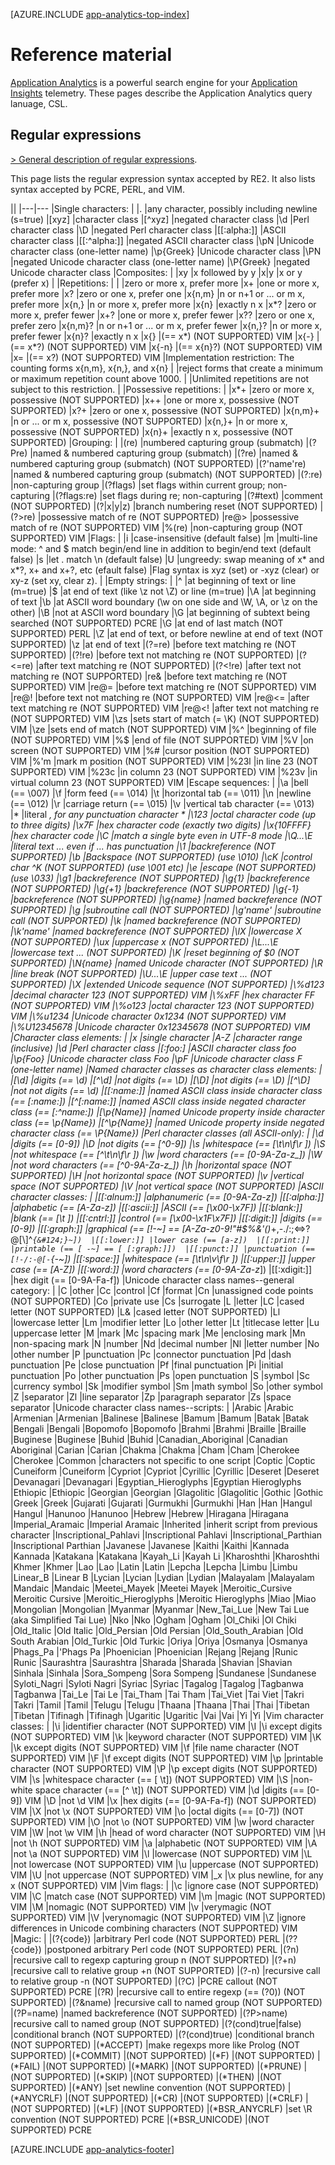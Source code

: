 <properties 
	pageTitle="Reference material for Application Analytics" 
	description="Regular expressions in Application Analytics, 
	             the powerful search tool for Application Insights." 
	services="application-insights" 
    documentationCenter=""
	authors="alancameronwills" 
	manager="douge"/>

<tags 
	ms.service="application-insights" 
	ms.workload="tbd" 
	ms.tgt_pltfrm="ibiza" 
	ms.devlang="na" 
	ms.topic="article" 
	ms.date="03/01/2016" 
	ms.author="awills"/>

[AZURE.INCLUDE [app-analytics-top-index](../../includes/app-analytics-top-index.md)]

# Reference material

[Application Analytics](app-analytics.md) is a powerful search engine for your 
[Application Insights](app-insights-overview.md) telemetry. These pages describe the
Application Analytics query lanuage, CSL.

## Regular expressions



[> General description of regular expressions](https://github.com/google/re2/wiki/Syntax).

This page lists the regular expression syntax accepted by RE2. 
It also lists syntax accepted by PCRE, PERL, and VIM. 

||
|---|---
|Single characters: | 
|. |any character, possibly including newline (s=true) 
|[xyz] |character class 
|[^xyz] |negated character class 
|\d |Perl character class 
|\D |negated Perl character class 
|[[:alpha:]] |ASCII character class 
|[[:^alpha:]] |negated ASCII character class 
|\pN |Unicode character class (one-letter name) 
|\p{Greek} |Unicode character class 
|\PN |negated Unicode character class (one-letter name) 
|\P{Greek} |negated Unicode character class 
|Composites: | 
|xy |x followed by y 
|x&#124;y |x or y (prefer x) 
|
|Repetitions: | 
| |zero or more x, prefer more 
|x+ |one or more x, prefer more 
|x? |zero or one x, prefer one 
|x{n,m} |n or n+1 or ... or m x, prefer more 
|x{n,} |n or more x, prefer more 
|x{n} |exactly n x 
|x*? |zero or more x, prefer fewer 
|x+? |one or more x, prefer fewer 
|x?? |zero or one x, prefer zero 
|x{n,m}? |n or n+1 or ... or m x, prefer fewer 
|x{n,}? |n or more x, prefer fewer 
|x{n}? |exactly n x 
|x{} |(== x*) (NOT SUPPORTED) VIM 
|x{-} |(== x*?) (NOT SUPPORTED) VIM 
|x{-n} |(== x{n}?) (NOT SUPPORTED) VIM 
|x= |(== x?) (NOT SUPPORTED) VIM 
|Implementation restriction: The counting forms x{n,m}, x{n,}, and x{n} | 
|reject forms that create a minimum or maximum repetition count above 1000. | 
|Unlimited repetitions are not subject to this restriction. | 
|Possessive repetitions: | 
|x*+ |zero or more x, possessive (NOT SUPPORTED) 
|x++ |one or more x, possessive (NOT SUPPORTED) 
|x?+ |zero or one x, possessive (NOT SUPPORTED) 
|x{n,m}+ |n or ... or m x, possessive (NOT SUPPORTED) 
|x{n,}+ |n or more x, possessive (NOT SUPPORTED) 
|x{n}+ |exactly n x, possessive (NOT SUPPORTED) 
|Grouping: | 
|(re) |numbered capturing group (submatch) 
|(?P<name>re) |named & numbered capturing group (submatch) 
|(?<name>re) |named & numbered capturing group (submatch) (NOT SUPPORTED) 
|(?'name're) |named & numbered capturing group (submatch) (NOT SUPPORTED) 
|(?:re) |non-capturing group 
|(?flags) |set flags within current group; non-capturing 
|(?flags:re) |set flags during re; non-capturing 
|(?#text) |comment (NOT SUPPORTED) 
|(?&#124;x&#124;y&#124;z) |branch numbering reset (NOT SUPPORTED) 
|(?>re) |possessive match of re (NOT SUPPORTED) 
|re@> |possessive match of re (NOT SUPPORTED) VIM 
|%(re) |non-capturing group (NOT SUPPORTED) VIM 
|Flags: | 
|i |case-insensitive (default false) 
|m |multi-line mode: ^ and $ match begin/end line in addition to begin/end text (default false) 
|s |let . match \n (default false) 
|U |ungreedy: swap meaning of x* and x*?, x+ and x+?, etc (efault false) 
|Flag syntax is xyz (set) or -xyz (clear) or xy-z (set xy, clear z). | 
|Empty strings: | 
|^ |at beginning of text or line (m=true) 
|$ |at end of text (like \z not \Z) or line (m=true) 
|\A |at beginning of text 
|\b |at ASCII word boundary (\w on one side and \W, \A, or \z on the other) 
|\B |not at ASCII word boundary 
|\G |at beginning of subtext being searched (NOT SUPPORTED) PCRE 
|\G |at end of last match (NOT SUPPORTED) PERL 
|\Z |at end of text, or before newline at end of text (NOT SUPPORTED) 
|\z |at end of text 
|(?=re) |before text matching re (NOT SUPPORTED) 
|(?!re) |before text not matching re (NOT SUPPORTED) 
|(?<=re) |after text matching re (NOT SUPPORTED) 
|(?<!re) |after text not matching re (NOT SUPPORTED) 
|re& |before text matching re (NOT SUPPORTED) VIM 
|re@= |before text matching re (NOT SUPPORTED) VIM 
|re@! |before text not matching re (NOT SUPPORTED) VIM 
|re@<= |after text matching re (NOT SUPPORTED) VIM 
|re@<! |after text not matching re (NOT SUPPORTED) VIM 
|\zs |sets start of match (= \K) (NOT SUPPORTED) VIM 
|\ze |sets end of match (NOT SUPPORTED) VIM 
|\%^ |beginning of file (NOT SUPPORTED) VIM 
|\%$ |end of file (NOT SUPPORTED) VIM 
|\%V |on screen (NOT SUPPORTED) VIM 
|\%# |cursor position (NOT SUPPORTED) VIM 
|\%'m |mark m position (NOT SUPPORTED) VIM 
|\%23l |in line 23 (NOT SUPPORTED) VIM 
|\%23c |in column 23 (NOT SUPPORTED) VIM 
|\%23v |in virtual column 23 (NOT SUPPORTED) VIM 
|Escape sequences: | 
|\a |bell (== \007) 
|\f |form feed (== \014) 
|\t |horizontal tab (== \011) 
|\n |newline (== \012) 
|\r |carriage return (== \015) 
|\v |vertical tab character (== \013) 
|\* |literal *, for any punctuation character * 
|\123 |octal character code (up to three digits) 
|\x7F |hex character code (exactly two digits) 
|\x{10FFFF} |hex character code 
|\C |match a single byte even in UTF-8 mode 
|\Q...\E |literal text ... even if ... has punctuation 
|\1 |backreference (NOT SUPPORTED) 
|\b |Backspace (NOT SUPPORTED) (use \010) 
|\cK |control char ^K (NOT SUPPORTED) (use \001 etc) 
|\e |escape (NOT SUPPORTED) (use \033) 
|\g1 |backreference (NOT SUPPORTED) 
|\g{1} |backreference (NOT SUPPORTED) 
|\g{+1} |backreference (NOT SUPPORTED) 
|\g{-1} |backreference (NOT SUPPORTED) 
|\g{name} |named backreference (NOT SUPPORTED) 
|\g<name> |subroutine call (NOT SUPPORTED) 
|\g'name' |subroutine call (NOT SUPPORTED) 
|\k<name> |named backreference (NOT SUPPORTED) 
|\k'name' |named backreference (NOT SUPPORTED) 
|\lX |lowercase X (NOT SUPPORTED) 
|\ux |uppercase x (NOT SUPPORTED) 
|\L...\E |lowercase text ... (NOT SUPPORTED) 
|\K |reset beginning of $0 (NOT SUPPORTED) 
|\N{name} |named Unicode character (NOT SUPPORTED) 
|\R |line break (NOT SUPPORTED) 
|\U...\E |upper case text ... (NOT SUPPORTED) 
|\X |extended Unicode sequence (NOT SUPPORTED) 
|\%d123 |decimal character 123 (NOT SUPPORTED) VIM 
|\%xFF |hex character FF (NOT SUPPORTED) VIM 
|\%o123 |octal character 123 (NOT SUPPORTED) VIM 
|\%u1234 |Unicode character 0x1234 (NOT SUPPORTED) VIM 
|\%U12345678 |Unicode character 0x12345678 (NOT SUPPORTED) VIM 
|Character class elements: | 
|x |single character 
|A-Z |character range (inclusive) 
|\d |Perl character class 
|[:foo:] |ASCII character class foo 
|\p{Foo} |Unicode character class Foo 
|\pF |Unicode character class F (one-letter name) 
|Named character classes as character class elements: | 
|[\d] |digits (== \d) 
|[^\d] |not digits (== \D) 
|[\D] |not digits (== \D) 
|[^\D] |not not digits (== \d) 
|[[:name:]] |named ASCII class inside character class (== [:name:]) 
|[^[:name:]] |named ASCII class inside negated character class (== [:^name:]) 
|[\p{Name}] |named Unicode property inside character class (== \p{Name}) 
|[^\p{Name}] |named Unicode property inside negated character class (== \P{Name}) 
|Perl character classes (all ASCII-only): | 
|\d |digits (== [0-9]) 
|\D |not digits (== [^0-9]) 
|\s |whitespace (== [\t\n\f\r ]) 
|\S |not whitespace (== [^\t\n\f\r ]) 
|\w |word characters (== [0-9A-Za-z_]) 
|\W |not word characters (== [^0-9A-Za-z_]) 
|\h |horizontal space (NOT SUPPORTED) 
|\H |not horizontal space (NOT SUPPORTED) 
|\v |vertical space (NOT SUPPORTED) 
|\V |not vertical space (NOT SUPPORTED) 
|ASCII character classes: | 
|[[:alnum:]] |alphanumeric (== [0-9A-Za-z]) 
|[[:alpha:]] |alphabetic (== [A-Za-z]) 
|[[:ascii:]] |ASCII (== [\x00-\x7F]) 
|[[:blank:]] |blank (== [\t ]) 
|[[:cntrl:]] |control (== [\x00-\x1F\x7F]) 
|[[:digit:]] |digits (== [0-9]) 
|[[:graph:]] |graphical (== [!-~] == [A-Za-z0-9!"#$%&'()*+,\-./:;<=>?@[\\\]^_`{&#124;}~]) 
|[[:lower:]] |lower case (== [a-z]) 
|[[:print:]] |printable (== [ -~] == [ [:graph:]]) 
|[[:punct:]] |punctuation (== [!-/:-@[-`{-~]) 
|[[:space:]] |whitespace (== [\t\n\v\f\r ]) 
|[[:upper:]] |upper case (== [A-Z]) 
|[[:word:]] |word characters (== [0-9A-Za-z_]) 
|[[:xdigit:]] |hex digit (== [0-9A-Fa-f]) 
|Unicode character class names--general category: | 
|C |other 
|Cc |control 
|Cf |format 
|Cn |unassigned code points (NOT SUPPORTED) 
|Co |private use 
|Cs |surrogate 
|L |letter 
|LC |cased letter (NOT SUPPORTED) 
|L& |cased letter (NOT SUPPORTED) 
|Ll |lowercase letter 
|Lm |modifier letter 
|Lo |other letter 
|Lt |titlecase letter 
|Lu |uppercase letter 
|M |mark 
|Mc |spacing mark 
|Me |enclosing mark 
|Mn |non-spacing mark 
|N |number 
|Nd |decimal number 
|Nl |letter number 
|No |other number 
|P |punctuation 
|Pc |connector punctuation 
|Pd |dash punctuation 
|Pe |close punctuation 
|Pf |final punctuation 
|Pi |initial punctuation 
|Po |other punctuation 
|Ps |open punctuation 
|S |symbol 
|Sc |currency symbol 
|Sk |modifier symbol 
|Sm |math symbol 
|So |other symbol 
|Z |separator 
|Zl |line separator 
|Zp |paragraph separator 
|Zs |space separator 
|Unicode character class names--scripts: | 
|Arabic |Arabic 
|Armenian |Armenian 
|Balinese |Balinese 
|Bamum |Bamum 
|Batak |Batak 
|Bengali |Bengali 
|Bopomofo |Bopomofo 
|Brahmi |Brahmi 
|Braille |Braille 
|Buginese |Buginese 
|Buhid |Buhid 
|Canadian_Aboriginal |Canadian Aboriginal 
|Carian |Carian 
|Chakma |Chakma 
|Cham |Cham 
|Cherokee |Cherokee 
|Common |characters not specific to one script 
|Coptic |Coptic 
|Cuneiform |Cuneiform 
|Cypriot |Cypriot 
|Cyrillic |Cyrillic 
|Deseret |Deseret 
|Devanagari |Devanagari 
|Egyptian_Hieroglyphs |Egyptian Hieroglyphs 
|Ethiopic |Ethiopic 
|Georgian |Georgian 
|Glagolitic |Glagolitic 
|Gothic |Gothic 
|Greek |Greek 
|Gujarati |Gujarati 
|Gurmukhi |Gurmukhi 
|Han |Han 
|Hangul |Hangul 
|Hanunoo |Hanunoo 
|Hebrew |Hebrew 
|Hiragana |Hiragana 
|Imperial_Aramaic |Imperial Aramaic 
|Inherited |inherit script from previous character 
|Inscriptional_Pahlavi |Inscriptional Pahlavi 
|Inscriptional_Parthian |Inscriptional Parthian 
|Javanese |Javanese 
|Kaithi |Kaithi 
|Kannada |Kannada 
|Katakana |Katakana 
|Kayah_Li |Kayah Li 
|Kharoshthi |Kharoshthi 
|Khmer |Khmer 
|Lao |Lao 
|Latin |Latin 
|Lepcha |Lepcha 
|Limbu |Limbu 
|Linear_B |Linear B 
|Lycian |Lycian 
|Lydian |Lydian 
|Malayalam |Malayalam 
|Mandaic |Mandaic 
|Meetei_Mayek |Meetei Mayek 
|Meroitic_Cursive |Meroitic Cursive 
|Meroitic_Hieroglyphs |Meroitic Hieroglyphs 
|Miao |Miao 
|Mongolian |Mongolian 
|Myanmar |Myanmar 
|New_Tai_Lue |New Tai Lue (aka Simplified Tai Lue) 
|Nko |Nko 
|Ogham |Ogham 
|Ol_Chiki |Ol Chiki 
|Old_Italic |Old Italic 
|Old_Persian |Old Persian 
|Old_South_Arabian |Old South Arabian 
|Old_Turkic |Old Turkic 
|Oriya |Oriya 
|Osmanya |Osmanya 
|Phags_Pa |'Phags Pa 
|Phoenician |Phoenician 
|Rejang |Rejang 
|Runic |Runic 
|Saurashtra |Saurashtra 
|Sharada |Sharada 
|Shavian |Shavian 
|Sinhala |Sinhala 
|Sora_Sompeng |Sora Sompeng 
|Sundanese |Sundanese 
|Syloti_Nagri |Syloti Nagri 
|Syriac |Syriac 
|Tagalog |Tagalog 
|Tagbanwa |Tagbanwa 
|Tai_Le |Tai Le 
|Tai_Tham |Tai Tham 
|Tai_Viet |Tai Viet 
|Takri |Takri 
|Tamil |Tamil 
|Telugu |Telugu 
|Thaana |Thaana 
|Thai |Thai 
|Tibetan |Tibetan 
|Tifinagh |Tifinagh 
|Ugaritic |Ugaritic 
|Vai |Vai 
|Yi |Yi 
|Vim character classes: | 
|\i |identifier character (NOT SUPPORTED) VIM 
|\I |\i except digits (NOT SUPPORTED) VIM 
|\k |keyword character (NOT SUPPORTED) VIM 
|\K |\k except digits (NOT SUPPORTED) VIM 
|\f |file name character (NOT SUPPORTED) VIM 
|\F |\f except digits (NOT SUPPORTED) VIM 
|\p |printable character (NOT SUPPORTED) VIM 
|\P |\p except digits (NOT SUPPORTED) VIM 
|\s |whitespace character (== [ \t]) (NOT SUPPORTED) VIM 
|\S |non-white space character (== [^ \t]) (NOT SUPPORTED) VIM 
|\d |digits (== [0-9]) VIM 
|\D |not \d VIM 
|\x |hex digits (== [0-9A-Fa-f]) (NOT SUPPORTED) VIM 
|\X |not \x (NOT SUPPORTED) VIM 
|\o |octal digits (== [0-7]) (NOT SUPPORTED) VIM 
|\O |not \o (NOT SUPPORTED) VIM 
|\w |word character VIM 
|\W |not \w VIM 
|\h |head of word character (NOT SUPPORTED) VIM 
|\H |not \h (NOT SUPPORTED) VIM 
|\a |alphabetic (NOT SUPPORTED) VIM 
|\A |not \a (NOT SUPPORTED) VIM 
|\l |lowercase (NOT SUPPORTED) VIM 
|\L |not lowercase (NOT SUPPORTED) VIM 
|\u |uppercase (NOT SUPPORTED) VIM 
|\U |not uppercase (NOT SUPPORTED) VIM 
|\_x |\x plus newline, for any x (NOT SUPPORTED) VIM 
|Vim flags: | 
|\c |ignore case (NOT SUPPORTED) VIM 
|\C |match case (NOT SUPPORTED) VIM 
|\m |magic (NOT SUPPORTED) VIM 
|\M |nomagic (NOT SUPPORTED) VIM 
|\v |verymagic (NOT SUPPORTED) VIM 
|\V |verynomagic (NOT SUPPORTED) VIM 
|\Z |ignore differences in Unicode combining characters (NOT SUPPORTED) VIM 
|Magic: | 
|(?{code}) |arbitrary Perl code (NOT SUPPORTED) PERL 
|(??{code}) |postponed arbitrary Perl code (NOT SUPPORTED) PERL 
|(?n) |recursive call to regexp capturing group n (NOT SUPPORTED) 
|(?+n) |recursive call to relative group +n (NOT SUPPORTED) 
|(?-n) |recursive call to relative group -n (NOT SUPPORTED) 
|(?C) |PCRE callout (NOT SUPPORTED) PCRE 
|(?R) |recursive call to entire regexp (== (?0)) (NOT SUPPORTED) 
|(?&name) |recursive call to named group (NOT SUPPORTED) 
|(?P=name) |named backreference (NOT SUPPORTED) 
|(?P>name) |recursive call to named group (NOT SUPPORTED) 
|(?(cond)true&#124;false) |conditional branch (NOT SUPPORTED) 
|(?(cond)true) |conditional branch (NOT SUPPORTED) 
|(*ACCEPT) |make regexps more like Prolog (NOT SUPPORTED) 
|(*COMMIT) |(NOT SUPPORTED) 
|(*F) |(NOT SUPPORTED) 
|(*FAIL) |(NOT SUPPORTED) 
|(*MARK) |(NOT SUPPORTED) 
|(*PRUNE) |(NOT SUPPORTED) 
|(*SKIP) |(NOT SUPPORTED) 
|(*THEN) |(NOT SUPPORTED) 
|(*ANY) |set newline convention (NOT SUPPORTED) 
|(*ANYCRLF) |(NOT SUPPORTED) 
|(*CR) |(NOT SUPPORTED) 
|(*CRLF) |(NOT SUPPORTED) 
|(*LF) |(NOT SUPPORTED) 
|(*BSR_ANYCRLF) |set \R convention (NOT SUPPORTED) PCRE 
|(*BSR_UNICODE) |(NOT SUPPORTED) PCRE 




[AZURE.INCLUDE [app-analytics-footer](../../includes/app-analytics-footer.md)]


